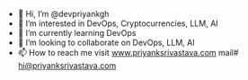 - 👋 Hi, I’m @devpriyankgh
- 👀 I’m interested in DevOps, Cryptocurrencies, LLM, AI
- 🌱 I’m currently learning DevOps
- 💞️ I’m looking to collaborate on DevOps, LLM, AI
- 📫 How to reach me visit www.priyanksrivastava.com  mail# hi@priyanksrivastava.com

<!---
devpriyankgh/devpriyankgh is a ✨ special ✨ repository because its `README.md` (this file) appears on your GitHub profile.
You can click the Preview link to take a look at your changes.
--->
